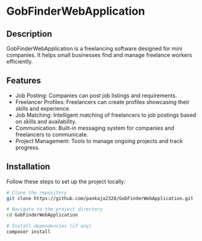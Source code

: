 # GobFinderWebApplication

## Description
GobFinderWebApplication is a freelancing software designed for mini companies. It helps small businesses find and manage freelance workers efficiently.

## Features
- Job Posting: Companies can post job listings and requirements.
- Freelancer Profiles: Freelancers can create profiles showcasing their skills and experience.
- Job Matching: Intelligent matching of freelancers to job postings based on skills and availability.
- Communication: Built-in messaging system for companies and freelancers to communicate.
- Project Management: Tools to manage ongoing projects and track progress.

## Installation
Follow these steps to set up the project locally:
```bash
# Clone the repository
git clone https://github.com/pankaja2328/GobFinderWebApplication.git

# Navigate to the project directory
cd GobFinderWebApplication

# Install dependencies (if any)
composer install
